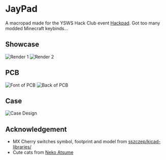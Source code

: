 # JayPad
A macropad made for the YSWS Hack Club event [Hackpad](https://github.com/hackclub/hackpad). Got too many modded Minecraft keybinds...
## Showcase
![Render 1](https://cloud-h5yixc0ea-hack-club-bot.vercel.app/0jaypad_2024-sep-25_08-06-59am-000_customizedview1262956736.png)
![Render 2](https://cloud-h5yixc0ea-hack-club-bot.vercel.app/1jaypad_2024-sep-25_08-03-25am-000_customizedview19673745173.png)
## PCB
![Font of PCB](https://cloud-h5yixc0ea-hack-club-bot.vercel.app/2jaypad-top-render.png)
![Back of PCB](https://cloud-h5yixc0ea-hack-club-bot.vercel.app/3jaypad-bottom-render.png)
## Case
![Case Design](https://cloud-h5yixc0ea-hack-club-bot.vercel.app/4case_design.png)
## Acknowledgement
- MX Cherry switches symbol, footprint and model from [sszczep/kicad-libraries/](https://github.com/sszczep/kicad-libraries/tree/master)
- Cute cats from [Neko Atsume](https://www.nekoatsume.com/en/)
